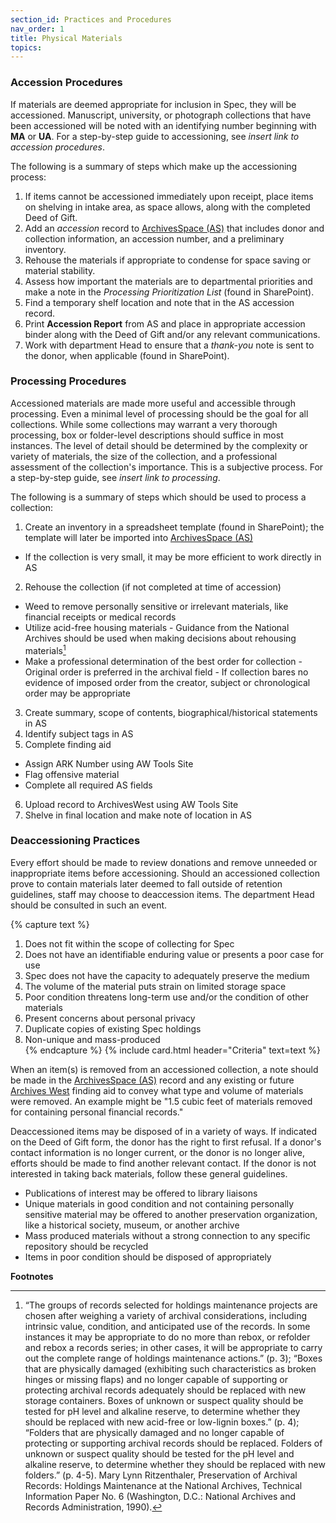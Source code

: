 ```yaml
---
section_id: Practices and Procedures
nav_order: 1
title: Physical Materials
topics: 
---
```


### Accession Procedures

If materials are deemed appropriate for inclusion in Spec, they will be accessioned. Manuscript, university, or photograph collections that have been accessioned will be noted with an identifying number beginning with **MA** or **UA**. For a step-by-step guide to accessioning, see *insert link to accession procedures*. 

The following is a summary of steps which make up the accessioning process:  
1. If items cannot be accessioned immediately upon receipt, place items on shelving in intake area, as space allows, along with the completed Deed of Gift. 
2. Add an *accession* record to [ArchivesSpace (AS)](https://uidaho.libraryhost.com/admin) that includes donor and collection information, an accession number, and a preliminary inventory. 
3. Rehouse the materials if appropriate to condense for space saving or material stability. 
4. Assess how important the materials are to departmental priorities and make a note in the *Processing Prioritization List* (found in SharePoint). 
5. Find a temporary shelf location and note that in the AS accession record. 
6. Print **Accession Report** from AS and place in appropriate accession binder along with the Deed of Gift and/or any relevant communications. 
7. Work with department Head to ensure that a *thank-you* note is sent to the donor, when applicable (found in SharePoint). 

### Processing Procedures

Accessioned materials are made more useful and accessible through processing. Even a minimal level of processing should be the goal for all collections. While some collections may warrant a very thorough processing, box or folder-level descriptions should suffice in most instances. The level of detail should be determined by the complexity or variety of materials, the size of the collection, and a professional assessment of the collection's importance. This is a subjective process. For a step-by-step guide, see *insert link to processing*.  

The following is a summary of steps which should be used to process a collection:  

1. Create an inventory in a spreadsheet template (found in SharePoint); the template will later be imported into [ArchivesSpace (AS)](https://uidaho.libraryhost.com/admin)
- If the collection is very small, it may be more efficient to work directly in AS 
2. Rehouse the collection (if not completed at time of accession) 
- Weed to remove personally sensitive or irrelevant materials, like financial receipts or medical records 
- Utilize acid-free housing materials
        - Guidance from the National Archives should be used when making decisions about rehousing materials[^1]
- Make a professional determination of the best order for collection 
        - Original order is preferred in the archival field 
        - If collection bares no evidence of imposed order from the creator, subject or chronological order may be appropriate 
3. Create summary, scope of contents, biographical/historical statements in AS 
4. Identify subject tags in AS 
5. Complete finding aid 
- Assign ARK Number using AW Tools Site 
- Flag offensive material 
- Complete all required AS fields 
6. Upload record to ArchivesWest using AW Tools Site 
7. Shelve in final location and make note of location in AS

### Deaccessioning Practices

Every effort should be made to review donations and remove unneeded or inappropriate items before accessioning. Should an accessioned collection prove to contain materials later deemed to fall outside of retention guidelines, staff may choose to deaccession items. The department Head should be consulted in such an event.  

{% capture text %}
1. Does not fit within the scope of collecting for Spec 
2. Does not have an identifiable enduring value or presents a poor case for use 
3. Spec does not have the capacity to adequately preserve the medium 
4. The volume of the material puts strain on limited storage space 
5. Poor condition threatens long-term use and/or the condition of other materials  
6. Present concerns about personal privacy 
7. Duplicate copies of existing Spec holdings 
8. Non-unique and mass-produced   
{% endcapture %}
{% include card.html header="Criteria" text=text %}

When an item(s) is removed from an accessioned collection, a note should be made in the [ArchivesSpace (AS)](https://uidaho.libraryhost.com/admin) record and any existing or future [Archives West](https://archiveswest.orbiscascade.org/search.php?r=idu) finding aid to convey what type and volume of materials were removed. An example might be "1.5 cubic feet of materials removed for containing personal financial records."  

Deaccessioned items may be disposed of in a variety of ways. If indicated on the Deed of Gift form, the donor has the right to first refusal. If a donor's contact information is no longer current, or the donor is no longer alive, efforts should be made to find another relevant contact. If the donor is not interested in taking back materials, follow these general guidelines.  
- Publications of interest may be offered to library liaisons 
- Unique materials in good condition and not containing personally sensitive material may be offered to another preservation organization, like a historical society, museum, or another archive 
- Mass produced materials without a strong connection to any specific repository should be recycled 
- Items in poor condition should be disposed of appropriately 

**Footnotes**

[^1]: “The groups of records selected for holdings maintenance projects are chosen after weighing a variety of archival considerations, including intrinsic value, condition, and anticipated use of the records. In some instances it may be appropriate to do no more than rebox, or refolder and rebox a records series; in other cases, it will be appropriate to carry out the complete range of holdings maintenance actions.” (p. 3); “Boxes that are physically damaged (exhibiting such characteristics as broken hinges or missing flaps) and no longer capable of supporting or protecting archival records adequately should be replaced with new storage containers. Boxes of unknown or suspect quality should be tested for pH level and alkaline reserve, to determine whether they should be replaced with new acid-free or low-lignin boxes.” (p. 4); “Folders that are physically damaged and no longer capable of protecting or supporting archival records should be replaced. Folders of unknown or suspect quality should be tested for the pH level and alkaline reserve, to determine whether they should be replaced with new folders.” (p. 4-5). Mary Lynn Ritzenthaler, Preservation of Archival Records: Holdings Maintenance at the National Archives, Technical Information Paper No. 6 (Washington, D.C.: National Archives and Records Administration, 1990).  